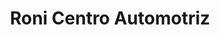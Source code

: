 ---
title: "Roni Centro Automotriz"
url: /cdmx/roni-centro-automotriz-calzada-san-simon/
shop: Autowerkstatt
---